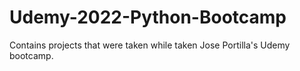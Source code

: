 # Udemy-2022-Python-Bootcamp
Contains projects that were taken while taken Jose Portilla's Udemy bootcamp.
